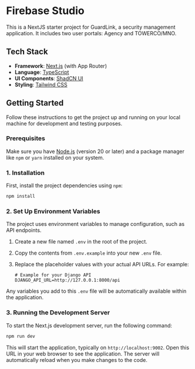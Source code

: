 # Firebase Studio

This is a NextJS starter project for GuardLink, a security management application. It includes two user portals: Agency and TOWERCO/MNO.

## Tech Stack

*   **Framework**: [Next.js](https://nextjs.org/) (with App Router)
*   **Language**: [TypeScript](https://www.typescriptlang.org/)
*   **UI Components**: [ShadCN UI](https://ui.shadcn.com/)
*   **Styling**: [Tailwind CSS](https://tailwindcss.com/)

## Getting Started

Follow these instructions to get the project up and running on your local machine for development and testing purposes.

### Prerequisites

Make sure you have [Node.js](https://nodejs.org/) (version 20 or later) and a package manager like `npm` or `yarn` installed on your system.

### 1. Installation

First, install the project dependencies using `npm`:

```bash
npm install
```

### 2. Set Up Environment Variables

The project uses environment variables to manage configuration, such as API endpoints.

1.  Create a new file named `.env` in the root of the project.
2.  Copy the contents from `.env.example` into your new `.env` file.
3.  Replace the placeholder values with your actual API URLs. For example:

    ```env
    # Example for your Django API
    DJANGO_API_URL=http://127.0.0.1:8000/api
    ```

Any variables you add to this `.env` file will be automatically available within the application.

### 3. Running the Development Server

To start the Next.js development server, run the following command:

```bash
npm run dev
```

This will start the application, typically on `http://localhost:9002`. Open this URL in your web browser to see the application. The server will automatically reload when you make changes to the code.
